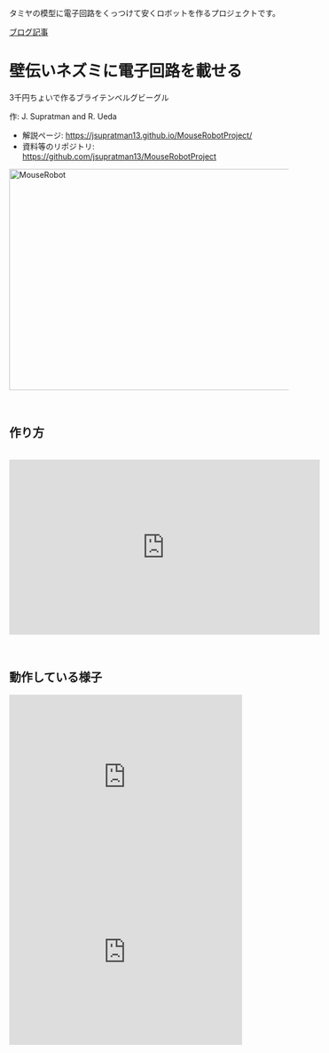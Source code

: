タミヤの模型に電子回路をくっつけて安くロボットを作るプロジェクトです。

<a href="?tag=tamiyahack">ブログ記事</a>
<h1>壁伝いネズミに電子回路を載せる</h1>
3千円ちょいで作るブライテンベルグビーグル

作: J. Supratman and R. Ueda
<ul>
 	<li>解説ページ: <a href="https://jsupratman13.github.io/MouseRobotProject/" target="_blank">https://jsupratman13.github.io/MouseRobotProject/</a></li>
 	<li>資料等のリポジトリ: <a href="https://github.com/jsupratman13/MouseRobotProject" target="_blank">https://github.com/jsupratman13/MouseRobotProject</a></li>
</ul>
<a href="https://lab.ueda.asia/wp-content/uploads/2016/08/MouseRobot.jpg"><img class="aligncenter size-large wp-image-1125" src="https://lab.ueda.asia/wp-content/uploads/2016/08/MouseRobot-1024x768.jpg" alt="MouseRobot" width="530" height="398" /></a>

&nbsp;
<h2>作り方</h2>
&nbsp;

<iframe width="560" height="315" src="https://www.youtube.com/embed/3IadKNhepWg" frameborder="0" allowfullscreen></iframe>

&nbsp;
<h2>動作している様子</h2>
<iframe src="https://www.youtube.com/embed/eWR0JLNSg-g" width="420" height="315" frameborder="0" allowfullscreen="allowfullscreen"></iframe>

<iframe src="https://www.youtube.com/embed/5WNjF-kcHEA" width="420" height="315" frameborder="0" allowfullscreen="allowfullscreen"></iframe>
